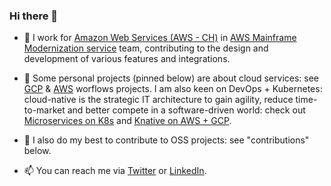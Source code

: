 ### Hi there 👋

- 🔭 I work for [Amazon Web Services (AWS - CH)](https://www.linkedin.com/in/ddurand/) in [AWS Mainframe Modernization service](https://aws.amazon.com/mainframe-modernization/) team, contributing to the design and development of various features and integrations.

- 🔭 Some personal projects (pinned below) are about cloud services: see [GCP](https://github.com/didier-durand/gcp-workflows-on-github) & [AWS](https://github.com/didier-durand/aws-workflows-on-github) worflows projects. I am also keen on DevOps + Kubernetes: cloud-native is the strategic IT architecture to gain agility, reduce time-to-market and better compete in a software-driven world: check out [Microservices on K8s](https://github.com/didier-durand/microservices-on-cloud-kubernetes) and [Knative on AWS + GCP](https://github.com/didier-durand/knative-on-cloud-kubernetes). 

- 👯 I also do my best to contribute to OSS projects: see "contributions" below.

- 📫 You can reach me via [Twitter](https://twitter.com/didierdurand) or [LinkedIn](https://www.linkedin.com/in/ddurand/).

<!--
**didier-durand/didier-durand** is a ✨ _special_ ✨ repository because its `README.md` (this file) appears on your GitHub profile.

Here are some ideas to get you started:

- 🔭 I’m currently working on ...
- 🌱 I’m currently learning ...
- 👯 I’m looking to collaborate on ...
- 🤔 I’m looking for help with ...
- 💬 Ask me about ...
- 📫 How to reach me: ...
- 😄 Pronouns: ...
- ⚡ Fun fact: ...
-->
